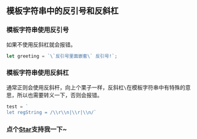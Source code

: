## 模板字符串中的反引号和反斜杠

### 模板字符串使用反引号

如果不使用反斜杠就会报错。

```js
let greeting = `\`反引号里面嵌套\` 反引号!`;
```

### 模板字符串使用反斜杠

通常正则会使用反斜杆，向上个栗子一样，反斜杠`\`在模板字符串中有特殊的意思，所以也需要转义一下，否则会报错。

```js
test = `
let regString = /\\r\\n|\\r|\\n/`
```
<!-- 特殊字符串：用于修改/删除markdown的结尾提示语-OBKoro1 -->
### 点个[Star](https://github.com/OBKoro1/codeBlack)支持我一下~

